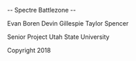 -- Spectre Battlezone --

Evan Boren
Devin Gillespie
Taylor Spencer

Senior Project
Utah State University

Copyright 2018
